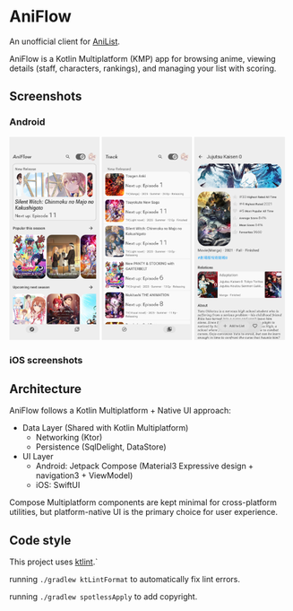 # AniFlow


An unofficial client for [AniList](https://anilist.co/home).

AniFlow is a Kotlin Multiplatform (KMP) app for browsing anime, viewing details (staff, characters, rankings), and managing your list with scoring.

## Screenshots


### Android

<p float="left">
  <img src="androidApp/screenshot/Home.png" width="32%" />
  <img src="androidApp/screenshot/Track.png" width="32%" />
  <img src="androidApp/screenshot/Detail.png" width="32%" />
</p>

### iOS screenshots

## Architecture
AniFlow follows a Kotlin Multiplatform + Native UI approach:
 - Data Layer (Shared with Kotlin Multiplatform)
   - Networking (Ktor)
   - Persistence (SqlDelight, DataStore)
 - UI Layer
   - Android: Jetpack Compose (Material3 Expressive design + navigation3 + ViewModel)
   - iOS: SwiftUI

Compose Multiplatform components are kept minimal for cross-platform utilities, but platform-native UI is the primary choice for user experience.

## Code style

This project uses [ktlint](https://github.com/pinterest/ktlint).`

running `./gradlew ktLintFormat` to automatically fix lint errors.

running `./gradlew spotlessApply` to add copyright.
